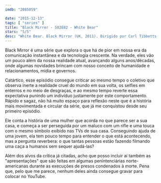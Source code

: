```yaml
---
imdb: "2085059"

date: "2015-12-13"
tags: [ "series" ]
title: "Black Mirror - S02E02 - White Bear"
stars: "5/5"
desc: "White Bear. Black Mirror (UK, 2011). Dirigido por Carl Tibbetts. Escrito por Charlie Brooker. Com Lenora Crichlow, Michael Smiley, Tuppence Middleton."
---
```

Black Mirror é uma série que explora o que há de pior em nossa era da comunicação instantânea e da tecnologia crescente. Na verdade, eles vão um pouco além da nossa realidade atual, avançando alguns anos/décadas, onde algumas novidades brincam com nosso conceito de humanidade e relacionamentos, mídia e governos.

Catártico, esse episódio consegue criticar ao mesmo tempo o coletivo que observa inerte a realidade cruel do mundo em sua volta, os selfies em enterros e no meio de desgraças, e ao mesmo tempo reverte essa expectativa punindo um indivíduo justamente por este comportamento. Rápido e sagaz, não há muito espaço para reflexão neste que é a história mais movimentada e circular da série, que já me conquistou desde seu primeiro episódio.

Ele conta a história de uma mulher que acorda no que parece ser a sua casa, e começa a ser perseguida por um maluco com um rifle e uma touca com o mesmo símbolo exibido nas TVs de sua casa. Conseguindo ajuda de uma jovem, ela tem pouco tempo para entender o que está acontecendo, mas a pergunta reverbera: o que tantas pessoas estão fazendo filmando uma caça a humanos sem sequer ajudá-las?

Além dos alvos da crítica já citadas, acho que posso incluir aí também as "apresentações" que são feitas em algumas penintenciárias norte-americanas durante as execuções de presos condenados à morte. Pena que, pelo que me parece, nenhum deles ainda consegue gravar para colocar no YouTube.
